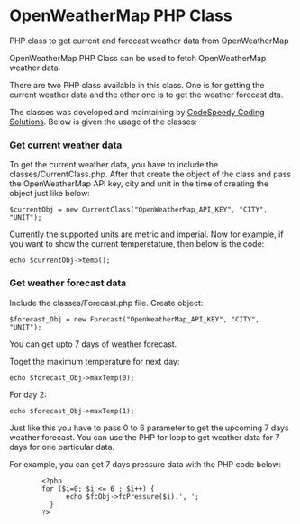 # OpenWeatherMap PHP Class
PHP class to get current and forecast weather data from OpenWeatherMap

OpenWeatherMap PHP Class can be used to fetch OpenWeatherMap weather data. 

There are two PHP class available in this class. One is for getting the current weather data and the other one is to get the weather forecast dta.

The classes was developed and maintaining by [CodeSpeedy Coding Solutions](https://www.codespeedy.com/). Below is given the usage of the classes:
### Get current weather data
To get the current weather data, you have to include the classes/CurrentClass.php.
After that create the object of the class and pass the OpenWeatherMap API key, city and unit in the time of creating the object just like below:
```
$currentObj = new CurrentClass("OpenWeatherMap_API_KEY", "CITY", "UNIT");
```
Currently the supported units are metric and imperial.
Now for example, if you want to show the current temperetature, then below is the code:
```
echo $currentObj->temp();
```

### Get weather forecast data
Include the classes/Forecast.php file.
Create object:
```
$forecast_Obj = new Forecast("OpenWeatherMap_API_KEY", "CITY", "UNIT");
```
You can get upto 7 days of weather forecast.

Toget the maximum temperature for next day:
```
echo $forecast_Obj->maxTemp(0);
```
For day 2:
```
echo $forecast_Obj->maxTemp(1);
```
Just like this you have to pass 0 to 6 parameter to get the upcoming 7 days weather forecast. You can use the PHP for loop to get weather data for 7 days for one particular data.

For example, you can get 7 days pressure data with the PHP code below:

            <?php
            for ($i=0; $i <= 6 ; $i++) { 
                  echo $fcObj->fcPressure($i).', ';
              }
            ?>

